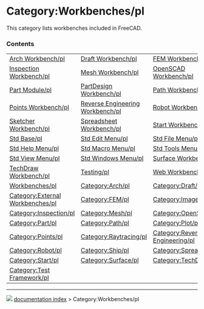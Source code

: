 # Category:Workbenches/pl
This category lists workbenches included in FreeCAD.

### Contents

|     |     |     |
| --- | --- | --- |
| [Arch Workbench/pl](Arch_Workbench/pl.md) | [Draft Workbench/pl](Draft_Workbench/pl.md) | [FEM Workbench/pl](FEM_Workbench/pl.md) |
| [Inspection Workbench/pl](Inspection_Workbench/pl.md) | [Mesh Workbench/pl](Mesh_Workbench/pl.md) | [OpenSCAD Workbench/pl](OpenSCAD_Workbench/pl.md) |
| [Part Module/pl](Part_Module/pl.md) | [PartDesign Workbench/pl](PartDesign_Workbench/pl.md) | [Path Workbench/pl](Path_Workbench/pl.md) |
| [Points Workbench/pl](Points_Workbench/pl.md) | [Reverse Engineering Workbench/pl](Reverse_Engineering_Workbench/pl.md) | [Robot Workbench/pl](Robot_Workbench/pl.md) |
| [Sketcher Workbench/pl](Sketcher_Workbench/pl.md) | [Spreadsheet Workbench/pl](Spreadsheet_Workbench/pl.md) | [Start Workbench/pl](Start_Workbench/pl.md) |
| [Std Base/pl](Std_Base/pl.md) | [Std Edit Menu/pl](Std_Edit_Menu/pl.md) | [Std File Menu/pl](Std_File_Menu/pl.md) |
| [Std Help Menu/pl](Std_Help_Menu/pl.md) | [Std Macro Menu/pl](Std_Macro_Menu/pl.md) | [Std Tools Menu/pl](Std_Tools_Menu/pl.md) |
| [Std View Menu/pl](Std_View_Menu/pl.md) | [Std Windows Menu/pl](Std_Windows_Menu/pl.md) | [Surface Workbench/pl](Surface_Workbench/pl.md) |
| [TechDraw Workbench/pl](TechDraw_Workbench/pl.md) | [Testing/pl](Testing/pl.md) | [Web Workbench/pl](Web_Workbench/pl.md) |
| [Workbenches/pl](Workbenches/pl.md) | [Category:Arch/pl](Category_Arch/pl.md) | [Category:Draft/pl](Category_Draft/pl.md) |
| [Category:External Workbenches/pl](Category_External_Workbenches/pl.md) | [Category:FEM/pl](Category_FEM/pl.md) | [Category:Image/pl](Category_Image/pl.md) |
| [Category:Inspection/pl](Category_Inspection/pl.md) | [Category:Mesh/pl](Category_Mesh/pl.md) | [Category:OpenSCAD/pl](Category_OpenSCAD/pl.md) |
| [Category:Part/pl](Category_Part/pl.md) | [Category:Path/pl](Category_Path/pl.md) | [Category:Plot/pl](Category_Plot/pl.md) |
| [Category:Points/pl](Category_Points/pl.md) | [Category:Raytracing/pl](Category_Raytracing/pl.md) | [Category:Reverse Engineering/pl](Category_Reverse_Engineering/pl.md) |
| [Category:Robot/pl](Category_Robot/pl.md) | [Category:Ship/pl](Category_Ship/pl.md) | [Category:Spreadsheet/pl](Category_Spreadsheet/pl.md) |
| [Category:Start/pl](Category_Start/pl.md) | [Category:Surface/pl](Category_Surface/pl.md) | [Category:TechDraw/pl](Category_TechDraw/pl.md) |
| [Category:Test Framework/pl](Category_Test_Framework/pl.md) |



---
![](images/Button_right.svg) [documentation index](../README.md) > Category:Workbenches/pl
